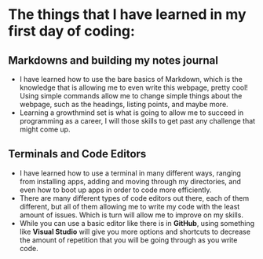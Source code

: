 # The things that I have learned in my first day of coding:

## Markdowns and building my notes journal

* I have learned how to use the bare basics of Markdown, which is the knowledge that is allowing me to even write this webpage, pretty cool! Using simple commands allow me to change simple things about the webpage, such as the headings, listing points, and maybe more.
* Learning a growthmind set is what is going to allow me to succeed in programming as a career, I will those skills to get past any challenge that might come up.

## Terminals and Code Editors

* I have learned how to use a terminal in many different ways, ranging from installing apps, adding and moving through my directories, and even how to boot up apps in order to code more efficiently.
* There are many different types of code editors out there, each of them different, but all of them allowing me to write my code with the least amount of issues. Which is turn will allow me to improve on my skills.
* While you can use a basic editor like there is in **GitHub**, using something like **Visual Studio** will give you more options and shortcuts to decrease the amount of repetition that you will be going through as you write code.
